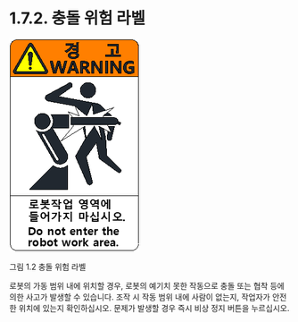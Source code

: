 ﻿# 1.7.2. 충돌 위험 라벨


![](../../_assets/그림_1.2_충돌위험라벨.png  )

그림 1.2 충돌 위험 라벨

로봇의 가동 범위 내에 위치할 경우, 로봇의 예기치 못한 작동으로 충돌 또는 협착 등에 의한 사고가 발생할 수 있습니다. 조작 시 작동 범위 내에 사람이 없는지, 작업자가 안전한 위치에 있는지 확인하십시오. 문제가 발생할 경우 즉시 비상 정지 버튼을 누르십시오.
